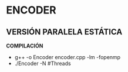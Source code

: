 # ENCODER
## VERSIÓN PARALELA ESTÁTICA
**COMPILACIÓN**
- g++ -o Encoder encoder.cpp -lm -fopenmp
- ./Encoder -N #Threads

